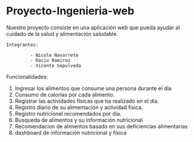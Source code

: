 # Proyecto-Ingenieria-web

Nuestro proyecto consiste en una aplicación web que pueda ayudar al cuidado de la salud y alimentación 
saludable.


    Integrantes: 
             
             - Nicole Navarrete
             - Rocio Ramirez
             - Vicente Sepulveda
             
Funcionalidades:
1. Ingresar los alimentos que consume una persona durante el día 
2. Consumo de calorías por cada alimento.
3. Registrar las actividades físicas que ha realizado en el día.
4. Registro diario de su alimentación y actividad física.
5. Registro nutricional recomendados por día.
6. Busqueda de alimentos y su información nutricional
7. Recomendacion de alimentos basado en sus deficiencias alimentarias
8. dashboard de información nutricional y física

